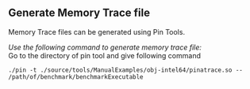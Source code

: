 ## Generate Memory Trace file ##
Memory Trace files can be generated using Pin Tools.

*Use the following command to generate memory trace file:*\
Go to the directory of pin tool and give following command
```
./pin -t ./source/tools/ManualExamples/obj-intel64/pinatrace.so -- /path/of/benchmark/benchmarkExecutable
```

